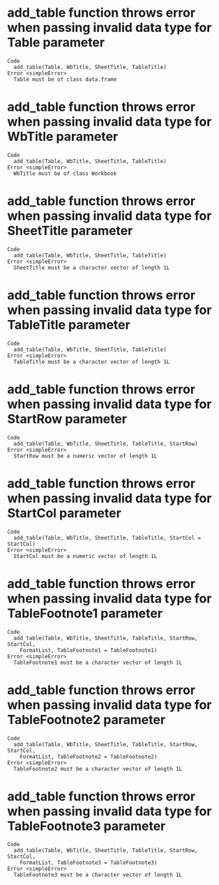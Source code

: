 # add_table function throws error when passing invalid data type for Table parameter

    Code
      add_table(Table, WbTitle, SheetTitle, TableTitle)
    Error <simpleError>
      Table must be of class data.frame

# add_table function throws error when passing invalid data type for WbTitle parameter

    Code
      add_table(Table, WbTitle, SheetTitle, TableTitle)
    Error <simpleError>
      WbTitle must be of class Workbook

# add_table function throws error when passing invalid data type for SheetTitle parameter

    Code
      add_table(Table, WbTitle, SheetTitle, TableTitle)
    Error <simpleError>
      SheetTitle must be a character vector of length 1L

# add_table function throws error when passing invalid data type for TableTitle parameter

    Code
      add_table(Table, WbTitle, SheetTitle, TableTitle)
    Error <simpleError>
      TableTitle must be a character vector of length 1L

# add_table function throws error when passing invalid data type for StartRow parameter

    Code
      add_table(Table, WbTitle, SheetTitle, TableTitle, StartRow)
    Error <simpleError>
      StartRow must be a numeric vector of length 1L

# add_table function throws error when passing invalid data type for StartCol parameter

    Code
      add_table(Table, WbTitle, SheetTitle, TableTitle, StartCol = StartCol)
    Error <simpleError>
      StartCol must be a numeric vector of length 1L

# add_table function throws error when passing invalid data type for TableFootnote1 parameter

    Code
      add_table(Table, WbTitle, SheetTitle, TableTitle, StartRow, StartCol,
        FormatList, TableFootnote1 = TableFootnote1)
    Error <simpleError>
      TableFootnote1 must be a character vector of length 1L

# add_table function throws error when passing invalid data type for TableFootnote2 parameter

    Code
      add_table(Table, WbTitle, SheetTitle, TableTitle, StartRow, StartCol,
        FormatList, TableFootnote2 = TableFootnote2)
    Error <simpleError>
      TableFootnote2 must be a character vector of length 1L

# add_table function throws error when passing invalid data type for TableFootnote3 parameter

    Code
      add_table(Table, WbTitle, SheetTitle, TableTitle, StartRow, StartCol,
        FormatList, TableFootnote3 = TableFootnote3)
    Error <simpleError>
      TableFootnote3 must be a character vector of length 1L


